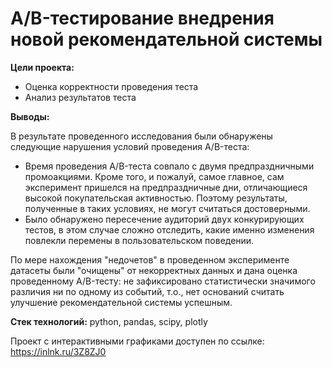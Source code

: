 # A/B-тестирование внедрения новой рекомендательной системы

**Цели проекта:** 
  - Оценка корректности проведения теста
  - Анализ результатов теста

**Выводы:**

В результате проведенного исследования были обнаружены следующие нарушения условий проведения A/B-теста:

  - Время проведения A/B-теста совпало с двумя предпраздничными промоакциями. Кроме того, и пожалуй, самое главное, сам эксперимент пришелся на предпраздничные дни, отличающиеся высокой покупательская активностью. Поэтому результаты, полученные в таких условиях, не могут считаться достоверными.
  - Было обнаружено пересечение аудиторий двух конкурирующих тестов, в этом случае сложно отследить, какие именно изменения повлекли перемены в пользовательском поведении.

По мере нахождения "недочетов" в проведенном эксперименте датасеты были "очищены" от некорректных данных и дана оценка проведенному A/B-тесту: не зафиксировано статистически значимого различия ни по одному из событий, т.о., нет оснований считать улучшение рекомендательной системы успешным.

**Стек технологий:** python, pandas, scipy, plotly

Проект с интерактивными графиками доступен по ссылке: 
https://inlnk.ru/3Z8ZJ0
